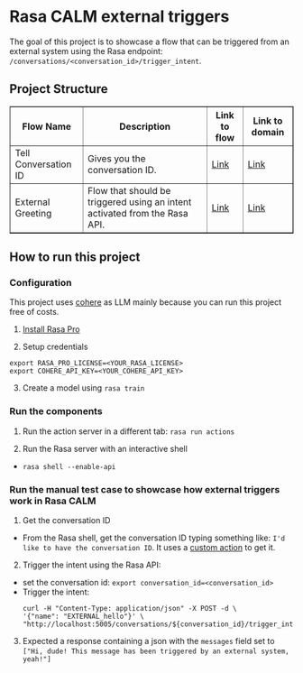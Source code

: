 # Rasa CALM external triggers

The goal of this project is to showcase a flow that can be triggered from an external system using the Rasa endpoint: `/conversations/<conversation_id>/trigger_intent`.

## Project Structure

<table border="1">
   <tr>
   <th>Flow Name</th>
   <th>Description</th>
   <th>Link to flow</th>
   <th>Link to domain</th>
   </tr>

   <tr>
      <td>Tell Conversation ID</td>
      <td>Gives you the conversation ID.</td>
      <td><a href="data/flows/hello.yml">Link</a></td>
      <td><a href="domain/hello.yml">Link</a></td>
   </tr>
   
   <tr>
      <td>External Greeting</td>
      <td>Flow that should be triggered using an intent activated from the Rasa API.</td>
      <td><a href="data/flows/hello.yml">Link</a></td>
      <td><a href="domain/hello.yml">Link</a></td>
   </tr>
</table>

## How to run this project

### Configuration

This project uses [cohere](https://cohere.com/) as LLM mainly because you can run this project free of costs.

1. [Install Rasa Pro](https://rasa.com/docs/rasa-pro/installation/python/installation)

2. Setup credentials
```
export RASA_PRO_LICENSE=<YOUR_RASA_LICENSE>
export COHERE_API_KEY=<YOUR_COHERE_API_KEY>
```

3. Create a model using `rasa train`

### Run the components

1. Run the action server in a different tab: `rasa run actions`

2. Run the Rasa server with an interactive shell
 - `rasa shell --enable-api`
 
### Run the manual test case to showcase how external triggers work in Rasa CALM

1.  Get the conversation ID
- From the Rasa shell, get the conversation ID typing something like: `I'd like to have the conversation ID`. It uses a [custom action](actions/action_tell_id.py) to get it.

2. Trigger the intent using the Rasa API:
 - set the conversation id: `export conversation_id=<conversation_id>`
 - Trigger the intent:
    ```
    curl -H "Content-Type: application/json" -X POST -d \
    '{"name": "EXTERNAL_hello"}' \
    "http://localhost:5005/conversations/${conversation_id}/trigger_intent"
    ```

3. Expected a response containing a json with the `messages` field set to `["Hi, dude! This message has been triggered by an external system, yeah!"]`
